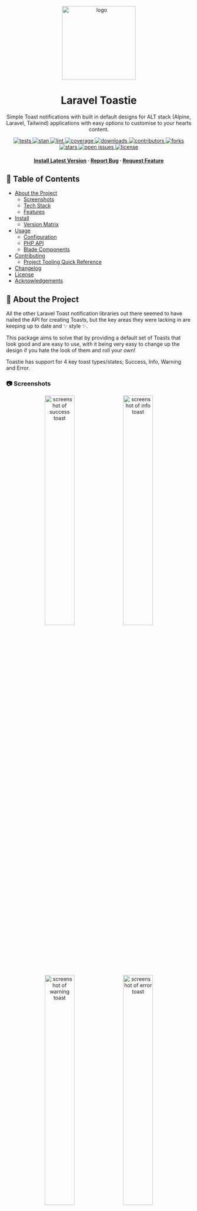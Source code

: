 <div align="center">
    <img src="art/logo.svg" alt="logo" width="200" height="auto" />
    <h1>Laravel Toastie</h1>
    <p>Simple Toast notifications with built in default designs for ALT stack (Alpine, Laravel, Tailwind) applications with easy options to customise to your hearts content.</p>
</div>

<div align="center">
    <p>
        <a href="https://github.com/othyn/laravel-toastie/actions/workflows/tests.yml">
            <img src="https://github.com/othyn/laravel-toastie/actions/workflows/tests.yml/badge.svg" alt="tests" />
        </a>
        <a href="https://github.com/othyn/laravel-toastie/actions/workflows/stan.yml">
            <img src="https://github.com/othyn/laravel-toastie/actions/workflows/stan.yml/badge.svg" alt="stan" />
        </a>
        <a href="https://github.com/othyn/laravel-toastie/actions/workflows/lint.yml">
            <img src="https://github.com/othyn/laravel-toastie/actions/workflows/lint.yml/badge.svg" alt="lint" />
        </a>
        <a href="https://github.com/othyn/laravel-toastie/actions/workflows/tests.yml">
            <img src="https://img.shields.io/badge/Test Coverage-100%25-green" alt="coverage" />
        </a>
        <a href="#floppy_disk-install">
            <img src="https://img.shields.io/packagist/dt/othyn/laravel-toastie?color=green" alt="downloads" />
        </a>
        <a href="https://github.com/othyn/laravel-toastie/graphs/contributors">
            <img src="https://img.shields.io/github/contributors/othyn/laravel-toastie" alt="contributors" />
        </a>
        <a href="https://github.com/othyn/laravel-toastie/network/members">
            <img src="https://img.shields.io/github/forks/othyn/laravel-toastie" alt="forks" />
        </a>
        <a href="https://github.com/othyn/laravel-toastie/stargazers">
            <img src="https://img.shields.io/github/stars/othyn/laravel-toastie" alt="stars" />
        </a>
        <a href="https://github.com/othyn/laravel-toastie/issues/">
            <img src="https://img.shields.io/github/issues/othyn/laravel-toastie" alt="open issues" />
        </a>
        <a href="https://github.com/othyn/laravel-toastie/blob/master/LICENSE">
            <img src="https://img.shields.io/github/license/othyn/laravel-toastie" alt="license" />
        </a>
    </p>
</div>

<div align="center">
    <h4>
        <a href="#floppy_disk-install">Install Latest Version</a>
        <span> · </span>
        <a href="https://github.com/othyn/laravel-toastie/issues">Report Bug</a>
        <span> · </span>
        <a href="https://github.com/othyn/laravel-toastie/issues">Request Feature</a>
    </h4>
</div>

<!-- Table of Contents -->

## :notebook_with_decorative_cover: Table of Contents

- [About the Project](#star2-about-the-project)
  - [Screenshots](#camera-screenshots)
  - [Tech Stack](#space_invader-tech-stack)
  - [Features](#dart-features)
- [Install](#floppy_disk-install)
  - [Version Matrix](#version-matrix)
- [Usage](#hammer_and_wrench-usage)
  - [Configuration](#wrench-configuration)
  - [PHP API](#elephant-php-api)
  - [Blade Components](#page_facing_up-blade-components)
- [Contributing](#bread-contributing)
  - [Project Tooling Quick Reference](#toolbox-project-tooling-quick-reference)
- [Changelog](https://github.com/othyn/laravel-toastie/releases)
- [License](#warning-license)
- [Acknowledgements](#gem-acknowledgements)

<!-- About the Project -->

## :star2: About the Project

All the other Laravel Toast notification libraries out there seemed to have nailed the API for creating Toasts, but the key areas they were lacking in are keeping up to date and :sparkles: style :sparkles:.

This package aims to solve that by providing a default set of Toasts that look good and are easy to use, with it being very easy to change up the design if you hate the look of them and roll your own!

Toastie has support for 4 key toast types/states; Success, Info, Warning and Error.

<!-- Screenshots -->

### :camera: Screenshots

<p align="middle">
  <img src="art/screenshot_success.png" width="40%" alt="screenshot of success toast" />
  &nbsp;
  <img src="art/screenshot_info.png" width="40%" alt="screenshot of info toast" />
</p>

<p align="middle">
  <img src="art/screenshot_warning.png" width="40%" alt="screenshot of warning toast" />
  &nbsp;
  <img src="art/screenshot_error.png" width="40%" alt="screenshot of error toast" />
</p>

<!-- TechStack -->

### :space_invader: Tech Stack

<ul>
    <li>Language: <a href="https://www.php.net/">PHP</a></li>
    <li>Dependency Manager: <a href="https://getcomposer.org/">Composer</a></li>
    <li>Containerisation: <a href="https://www.docker.com/">Docker</a></li>
    <li>Build Tool: <a href="https://www.gnu.org/software/make/manual/html_node/Simple-Makefile.html">Make</a></li>
    <li>Framework: <a href="https://laravel.com/">Laravel</a></li>
    <li>Framework: <a href="https://alpinejs.dev/">Alpine</a></li>
    <li>Framework: <a href="https://tailwindcss.com/">Tailwind</a></li>
    <li>Package: <a href="https://github.com/illuminate/support">illuminate/support</a></li>
    <li>Package: <a href="https://github.com/orchestra/testbench">orchestra/testbench</a></li>
    <li>Package: <a href="https://github.com/pestphp/pest">pestphp/pest</a></li>
    <li>Package: <a href="https://github.com/laravel/pint">laravel/pint</a></li>
    <li>Package: <a href="https://github.com/phpstan/phpstan">phpstan/phpstan</a></li>
</ul>

<!-- Features -->

### :dart: Features

- Simple to use
- Laravelified
- Alpine & Tailwind
- Expressive API
- Auto hide or only on dismiss
- :sparkles: Stylish :sparkles: and modern default design
- Highly customisable
- Cheeky

<!-- Install -->

## :floppy_disk: Install

Installation can be done via [Composer](https://getcomposer.org/):

```sh
composer require othyn/laravel-toastie
```

Next you are going to want to head down to the [configuration](#wrench-configuration), so lets get started on [usage](#hammer_and_wrench-usage)! See you there.

### Version Matrix

Here is the current version matrix for project supported versions of used frameworks and libraries.

| Toastie Version | PHP Version | Laravel Version | Alpine Version | Tailwind Verison |
| --------------- | ----------- | --------------- | -------------- | ---------------- |
| `1.0.0`         | `^8.1`      | `^9.24`         | `^3.4.2`       | `^3.1.0`         |

If you require support for an older version of Laravel, submit an issue as we may be able to look into dropping the version requirements down, as I don't think it needs to be this new. Or, feel free to submit a PR!

<!-- Usage -->

## :hammer_and_wrench: Usage

There are three key parts to Toastie;

1. The configuration.
   - Where you can customise Toastie's behaviour.
2. The PHP API.
   - How you can call and action Toastie.
3. The Blade components.
   - How you can render Toastie.

Let's kick things off with the configuration, I'll meet you down there.

### :wrench: Configuration

Hello again! First thing we're going to need to do is publish the configuration so we can set things up how we want them.

We do this my telling Laravel to publish the config file into our working directory, instead of relying on the default one bundled with this package:

```sh
$ php artisan vendor:publish \
    --provider="Othyn\\Toastie\\Providers\\ToastieServiceProvider" \
    --tag="toastie-config"
```

You should now have an `config/toastie.php` file within your project that you can edit. If you go ahead and open it up, you'll see something like:

```php
<?php

declare(strict_types=1);

return [
    'timings' => [
        /*
         * Whether the toasts should automatically close after a specified time.
         *
         * This time can be specified by setting the 'timings.dismiss_delay' value.
         */
        'auto_dismiss' => env('TOASTIE_AUTO_DISMISS', true),

        /*
         * Time, in seconds, that the toast should take to be dismissed when dismissing automatically.
         *
         * REQUIRES the 'timings.auto_dismiss' setting to be enabled.
         */
        'dismiss_delay' => env('TOASTIE_DISMISS_DELAY', 4),
    ],
];
```

Customise this to your hearts content, the configuration options available and a short description are provided above or in your new `config/toastie.php` file.

Let's move onto the PHP API.

### :elephant: PHP API

Calling Toastie can be achieved one of three ways;

- ... via the helper method.
- ... via the Facade.
- ... via a new instance of the class.

Choose whichever way you prefer to do things. I'm partial for the helper method myself, its nice and easy with good IDE type hinting.

#### The helper method

If you prefer taking things easy:

```php
// An info type & style toast
toastie()->info('Remember to pick a movie to watch tonight!');

// A warning type & style toast
toastie()->warning('Its getting late, you should watch that movie...');

// An error type & style toast
toastie()->error('Ran out of popcorn.');

// A success type & style toast
toastie()->success("Watched {$favouriteMovie}.");
```

#### The Facade

If you prefer a more static way of life:

```php
// Remember to include the class!
use Othyn\Toastie\Facades\Toastie;

// ... some ungodly code ...

// An info type & style toast
Toastie::info('Dinner\'s 5 minutes away.');

// A success type & style toast
Toastie::success('Dinner\'s ready!');

// A warning type & style toast
Toastie::warning('Dinner\'s getting cold... you should eat now.');

// An error type & style toast
Toastie::error('Dog ate it.');
```

You'll notice that the Facade has the concrete class as a mixin on the PHPDoc blocks, this so you're IDE will be happy. I know mine is.

#### The class instance

If you like things old school:

```php
// Remember to include the class!
use Othyn\Toastie\Services\Toastie;

// ... some ungodly code ...

// Create the new toastie instance
$toastie = new Toastie();

// ... yet more ungodly code ...

// An info type & style toast
$toastie->info('Hey! How are you? Heads up, the next toast will be a warning.');

// A warning type & style toast
$toastie->warning('Uh-oh! Oh well, the next toast will be a success...');

// A success type & style toast
$toastie->success('Yes! Got the good one. Although the next one\'s going to sting...');

// An error type & style toast
$toastie->error('Ran out of bread.');

// ... when will it end?!

// Oh.
```

Let's move onto the Blade Components.

### :page_facing_up: Blade Components

By default, Toastie ships with a Toast design and paired component for all of the 4 key toast types that it supports. It also has some 'smarter' options and options that allow you to customise the appearance to your heards content whilst retaining Toastie's expressive API.

In order to have Toastie load toasts onto your page, you'll need to do one of three things;

- ... use the 'smart' Shared component to render only the default design but via one Component that dynamically changes; or
- ... add the Blade component directly for the style/type of toast you want to use ([can be overridden](#customising-the-toast-design)); or
- ... use the 'stack' Stack component to load all toasts automatically depending on what is called ([can be overridden](#customising-the-toast-design)).

By 'can be overridden', I'm refering to the fact that under those scenarios the actual underlying component file is loaded, meaning you can publish the views for the project and customise them to your hearts content, completely changing the design if you wish but retaining Toastie's expressive API. If you want to know how to do this, skip ahead to ['Customising the toast design'](#customising-the-toast-design).

Let's kick things off with Toastie's default implementation.

#### Using the dynamic default design

This is the easiest way to maximise the utilisation of Toastie if you are not wanting to change up any of the designs.

```html
<!-- my-view.blade.php -->

<!-- Will render only the required style/type of toast when called -->
<x-toastie::shared />
```

_**That's it!**_ You're now using Toastie, just call Toastie via one of the [PHP API](#elephant-php-api) methods described above and watch as toast goes everywhere! Enjoy!

Under the hood, this dynamically renders the default toast design, meaning this one isn't overridable - that functionality is reserved for the next two options so keep reading if that's what you want.

This should be the go to option for people just wanting Toastie to do all the work, so you can kick back and have another sip of coffee. Ahhhhhhhh.

Let's move on.

#### Using individual style/type components

This is the hardest, but most custom, utilisation of the Blade components:

```html
<!-- my-view.blade.php -->

<!-- Will render a success toast when called -->
<x-toastie::success />

<!-- Will render an info toast when called -->
<x-toastie::info />

<!-- Will render a warning toast when called -->
<x-toastie::warning />

<!-- Will render an error toast when called -->
<x-toastie::error />
```

As you can see this is highly customisable, as you can place each toast somewhere different to render if you so wish. If you want to know how to do this, skip ahead to ['Customising the toast design'](#customising-the-toast-design).

But having 4 lines is silly to get you access to all the components, which is where the next component comes in.

#### Lazy loading all components

This is the easiest way to maximise the utilisation of the Blade components whilst still retaining full control of the design:

```html
<!-- my-view.blade.php -->

<!-- Will render only the required style/type of toast when called -->
<x-toastie::stack />
```

By design, this will only ever render the required component should it have been called by you calling Toastie on the last page cycle.

Under the hood, its just pulling in each component directly, meaning if you want to override the styles this will allow you to still render all of the toasts whilst using your nice new designs. If you want to know how to do this, skip ahead to ['Customising the toast design'](#customising-the-toast-design).

#### Customising the toast design

So, don't like that default Toastie design eh? Well then, I suppose I better tell you how to change it. First, we need to publish Toastie's view set into your project so you can customise it:

```sh
$ php artisan vendor:publish \
    --provider="Othyn\\Toastie\\Providers\\ToastieServiceProvider" \
    --tag="toastie-views"
```

You should now have a load of view files appear in a new `resources/views/vendor/toastie/components` directory within your project that you can now edit to your hearts content.

To explain the files that you are seeing, in alphabetical order:

- `error.blade.php`
  - Description: The error toast component.
  - Usage: Used in the `x-toastie::error` and `x-toastie::stack` components.
- `info.blade.php`
  - Description: The info toast component.
  - Usage: Used in the `x-toastie::info` and `x-toastie::stack` components.
- `shared.blade.php`
  - Description: The shared toast component.
  - Usage: Used in the `x-toastie::shared` component.
  - Extra: This is the default dynamic design one, I guess you can override it if you want, its just not designed with that in mind.
- `stack.blade.php`
  - Description: The stack toast component.
  - Usage: Used in the `x-toastie::stack` component.
  - Extra: Renders the `error`, `info`, `success` and `warning` components within it depending on which one has been called, if any.
- `success.blade.php`
  - Description: The success toast component.
  - Usage: Used in the `x-toastie::success` and `x-toastie::stack` components.
- `warning.blade.php`
  - Description: The warning toast component.
  - Usage: Used in the `x-toastie::warning` and `x-toastie::stack` components.

Each Blade component gets access to the following variables:

- `$aToastieShouldBeDisplayed`
  - Type: `Bool`
  - Description: Whether a toast should be displayed _at all_.
- `$shouldBeDisplayed`
  - Type: `Bool`
  - Description: Whether the specific type of toast that the instance is should be displayed.
- `$type`
  - Type: `Othyn\Toastie\Enums\ToastieType`
  - Description: The type of Toastie the instance is being called into being as.
- `$message`
  - Type: `string`
  - Description: The message to be displayed in the toast.
- `$shouldAutoDismiss`
  - Type: `Bool`
  - Description: Whether a toast should auto dismiss.
- `$autoDismissInSeconds`
  - Type: `Integer`
  - Description: How long, in seconds, the toast should take to auto dismiss from when the page loads.
- `$autoDismissInMilliseconds`
  - Type: `Integer`
  - Description: How long, in milliseconds, the toast should take to auto dismiss from when the page loads.
- `$colour`
  - Type: `string`
  - Description: The Tailwind colour class that the component should use.
  - Note: Only available on the default `Shared` Toastie type.
- `$icon`
  - Type: `string`
  - Description: The SVG path string that the component should use to render the toast's icon.
  - Note: Only available on the default `Shared` Toastie type.

<!-- Contributing -->

## :bread: Contributing

See the [contribution guide](CONTRIBUTING.md) on how to get started. Thank you for contributing!

Detailed within that guide are steps on how...

- ... issues should be used.
- ... to setup the project.
- ... branches should be used.
- ... commits should be formatted.
- ... pull requests should be submitted.
- ... build in project tooling; Make, Docker, testing, test coverage, static analysis and linting.
- ... the build process works and the automation that drives it.

### :toolbox: Project Tooling Quick Reference

There are quite a few ease-of-use tools in place to help you manage the project, all of which are masked behind [Make](https://www.gnu.org/software/make/manual/html_node/Simple-Makefile.html) and [Docker](https://www.docker.com/) to make using this project as smooth as possible.

```sh
# Let's get things setup. This will run:
#  - A Docker Compose build.
#  - A Composer install via the now built project Docker container.
$ make setup

# ... happy few hours programming, adding cool new features and smashing bugs ...

# Lets make sure things are formatted correctly.
# This runs Pint (PHP-CS-Fixer) via the projects Docker container.
$ make lint

# Lets make sure things are implemented correctly.
# This runs PHPStan via the projects Docker container.
$ make stan

# Lets make sure things are still functioning as intended. This will:
#  - Run Pest (PHPUnit) and ensure all tests pass via the projects Docker container.
#  - Ensure that we are reaching the 100% code coverage target as part of that process.
$ make test

# If you want a shortcut to; lint, stan and then test all in one go via the projects Docker container
$ make all

# Finally, if you need access to the projects Docker container's shell
$ make shell
```

That's about it, go make something cool and submit a PR!

<!-- License -->

## :warning: License

Distributed under the MIT License. See [LICENSE](https://github.com/othyn/laravel-toastie/blob/main/LICENSE) for more information.

<!-- Acknowledgments -->

## :gem: Acknowledgements

Useful resources and libraries that have been used in the making of this project.

- Readme: [Louis3797/awesome-readme-template](https://github.com/Louis3797/awesome-readme-template)
- Readme: [ikatyang/emoji-cheat-sheet](https://github.com/ikatyang/emoji-cheat-sheet)
- Readme: [shields.io](https://shields.io/)
- Logo: [Toast SVG Vector 63](https://www.svgrepo.com/svg/411761/toast) ([CC Attribution License](https://www.svgrepo.com/page/licensing))
- Design: [Tail-kit](https://www.tailwind-kit.com)
- Package: [illuminate/support](https://github.com/illuminate/support)
- Package: [orchestra/testbench](https://github.com/orchestra/testbench)
- Package: [pestphp/pest](https://github.com/pestphp/pest)
- Package: [laravel/pint](https://github.com/laravel/pint)
- Package: [phpstan/phpstan](https://github.com/phpstan/phpstan)
- Inspiration: (Design) [Tailwind CSS Toast And Notification Example](https://larainfo.com/blogs/tailwind-css-toast-and-notification-example)
- Inspiration: (Design) [Animated dynamic progress bar](https://tailwindcomponents.com/component/animated-dynamic-progress-bar)
